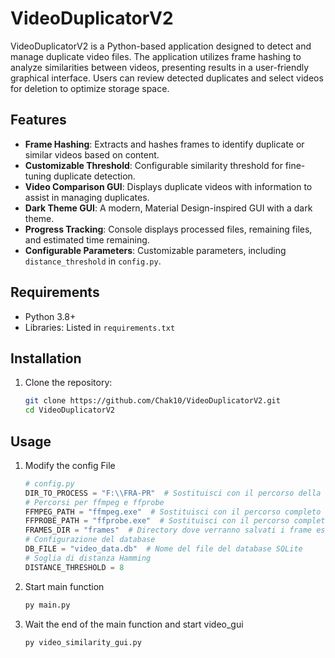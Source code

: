 # VideoDuplicatorV2

VideoDuplicatorV2 is a Python-based application designed to detect and manage duplicate video files. The application utilizes frame hashing to analyze similarities between videos, presenting results in a user-friendly graphical interface. Users can review detected duplicates and select videos for deletion to optimize storage space.

## Features

- **Frame Hashing**: Extracts and hashes frames to identify duplicate or similar videos based on content.
- **Customizable Threshold**: Configurable similarity threshold for fine-tuning duplicate detection.
- **Video Comparison GUI**: Displays duplicate videos with information to assist in managing duplicates.
- **Dark Theme GUI**: A modern, Material Design-inspired GUI with a dark theme.
- **Progress Tracking**: Console displays processed files, remaining files, and estimated time remaining.
- **Configurable Parameters**: Customizable parameters, including `distance_threshold` in `config.py`.

## Requirements

- Python 3.8+
- Libraries: Listed in `requirements.txt`

## Installation

1. Clone the repository:
   ```bash
   git clone https://github.com/Chak10/VideoDuplicatorV2.git
   cd VideoDuplicatorV2

## Usage
1. Modify the config File
   ```py
   # config.py
   DIR_TO_PROCESS = "F:\\FRA-PR"  # Sostituisci con il percorso della tua cartella
   # Percorsi per ffmpeg e ffprobe
   FFMPEG_PATH = "ffmpeg.exe"  # Sostituisci con il percorso completo se necessario
   FFPROBE_PATH = "ffprobe.exe"  # Sostituisci con il percorso completo se necessario
   FRAMES_DIR = "frames"  # Directory dove verranno salvati i frame estratti
   # Configurazione del database
   DB_FILE = "video_data.db"  # Nome del file del database SQLite
   # Soglia di distanza Hamming
   DISTANCE_THRESHOLD = 8

2. Start main function
   ```bash
   py main.py
3. Wait the end of the main function and start video_gui
   ```bash
   py video_similarity_gui.py
